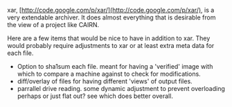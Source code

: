 xar, [http://code.google.com/p/xar/](http://code.google.com/p/xar/), is a very extendable archiver. It does almost everything that is desirable from the view of a project like CAIRN.

Here are a few items that would be nice to have in addition to xar. They would probably require adjustments to xar or at least extra meta data for each file.

  * Option to sha1sum each file. meant for having a 'verified' image with which to compare a machine against to check for modifications.
  * diff/overlay of files for having different 'views' of output files.
  * parrallel drive reading. some dynamic adjustment to prevent overloading perhaps or just flat out? see which does better overall.